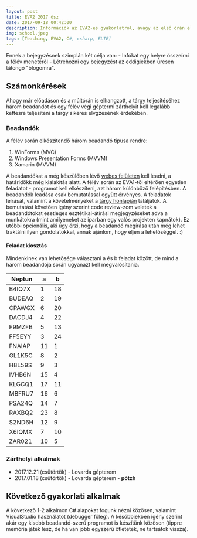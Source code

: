 ```yaml
---
layout: post
title: EVA2 2017 ősz
date: 2017-09-18 00:42:00
description: Információk az EVA2-es gyakorlatról, avagy az első órán elhangzott infók és egyebek
img: school.jpeg
tags: [Teaching, EVA2, C#, csharp, ELTE]
---
```

Ennek a bejegyzésnek szimplán két célja van:
    - Infókat egy helyre összeírni a félév menetéről
    - Létrehozni egy bejegyzést az eddigiekben üresen tátongó "blogomra".

## Számonkérések

Ahogy már előadáson és a múltórán is elhangzott, a tárgy teljesítéséhez három beadandót és egy félév végi géptermi
zárthelyit kell legalább kettesre teljesíteni a tárgy sikeres elvgzésének érdekében.

### Beadandók

A félév során elkészítendő három beadandó típusa rendre:
 1. WinForms (MVC)
 2. Windows Presentation Forms (MVVM)
 3. Xamarin (MVVM)

A beadandókat a még készülőben lévő [webes felületen][bead] kell leadni, a határidőkk még kialakítás alatt.
A félév során az EVA1-től eltérően egyetlen feladatot - programot kell elkészíteni, azt három különböző felépítésben.
A beadandók leadása csak bemutatással együtt érvényes. A feladatok leírását, valamint a követelményeket a
[tárgy honlapján][eva2-home] találjátok. A bemutatást követően igény szerint code review-zom veletek a
beadandótokat esetleges esztétikai-átírási megjegyzéseket adva a munkátokra (mint amilyeneket az iparban egy valós
projekten kapnátok). Ez utóbbi opcionális, aki úgy érzi, hogy a beadandó megírása után még lehet traktálni ilyen
gondolatokkal, annak ajánlom, hogy éljen a lehetőséggel. :)

#### Feladat kiosztás

Mindenkinek van lehetősége választani a és b feladat között, de mind a három beadandója során ugyanazt kell
megvalósítania.

| Neptun | a  | b  |
|--------|----|----|
| B4IQ7X | 1  | 18 |
| BUDEAQ | 2  | 19 |
| CPAWGX | 6  | 20 |
| DACDJ4 | 4  | 22 |
| F9MZFB | 5  | 13 |
| FF5EYY | 3  | 24 |
| FNAIAP | 11 | 1  |
| GL1K5C | 8  | 2  |
| H8L59S | 9  | 3  |
| IVHB6N | 15 | 4  |
| KLGCQ1 | 17 | 11 |
| MBFRU7 | 16 | 6  |
| PSA24Q | 14 | 7  |
| RAXBQ2 | 23 | 8  |
| S2ND6H | 12 | 9  |
| X6IQMX | 7  | 10 |
| ZAR021 | 10 | 5  |

### Zárthelyi alkalmak

 + 2017.12.21 (csütörtök) - Lovarda gépterem
 + 2017.01.18 (csütörtök) - Lovarda gépterem - **pótzh**

## Következő gyakorlati alkalmak

A következő 1-2 alkalmon C# alapokat fogunk nézni közösen, valamint VisualStudio használatot (debugger főleg).
A későbbiekben igény szerint akár egy kisebb beadandó-szerű programot is készítünk közösen (tippre memória játék lesz,
de ha van jobb egyszerű ötletetek, ne tartsátok vissza).

[bead]: https://assignment.elte.hu
[eva2-home]: https://mcserep.web.elte.hu/elte/eva2/2017-2018-1
